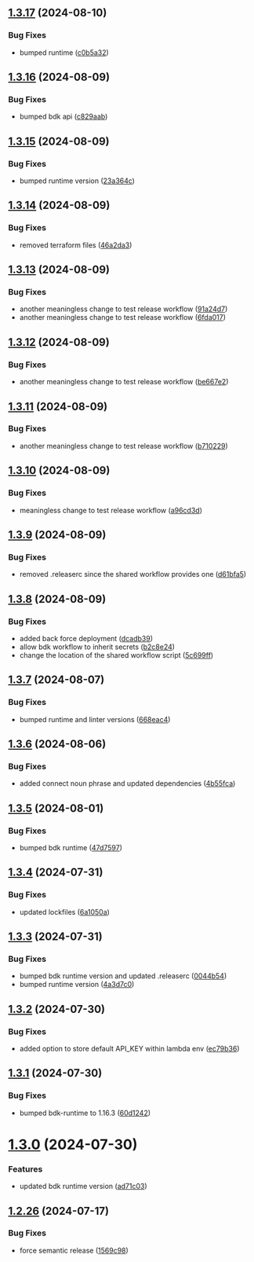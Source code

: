 ## [1.3.17](https://github.com/kognitos/book-openweather/compare/v1.3.16...v1.3.17) (2024-08-10)


### Bug Fixes

* bumped runtime ([c0b5a32](https://github.com/kognitos/book-openweather/commit/c0b5a321795c0b9710c058d6f05c518703de65a4))

## [1.3.16](https://github.com/kognitos/book-openweather/compare/v1.3.15...v1.3.16) (2024-08-09)


### Bug Fixes

* bumped bdk api ([c829aab](https://github.com/kognitos/book-openweather/commit/c829aab87ad4e3df59887532577e9eab4b628694))

## [1.3.15](https://github.com/kognitos/book-openweather/compare/v1.3.14...v1.3.15) (2024-08-09)


### Bug Fixes

* bumped runtime version ([23a364c](https://github.com/kognitos/book-openweather/commit/23a364c310d468d43a1c60a5bcf557cdbd5fbeff))

## [1.3.14](https://github.com/kognitos/book-openweather/compare/v1.3.13...v1.3.14) (2024-08-09)


### Bug Fixes

* removed terraform files ([46a2da3](https://github.com/kognitos/book-openweather/commit/46a2da324c667d870377f7539c39444e4190f808))

## [1.3.13](https://github.com/kognitos/book-openweather/compare/v1.3.12...v1.3.13) (2024-08-09)


### Bug Fixes

* another meaningless change to test release workflow ([91a24d7](https://github.com/kognitos/book-openweather/commit/91a24d7760a9cbe83e6224f5f863e6a243f0e5eb))
* another meaningless change to test release workflow ([6fda017](https://github.com/kognitos/book-openweather/commit/6fda01707b4ca26fdb3c7bc33fd01c26978b9710))

## [1.3.12](https://github.com/kognitos/book-openweather/compare/v1.3.11...v1.3.12) (2024-08-09)


### Bug Fixes

* another meaningless change to test release workflow ([be667e2](https://github.com/kognitos/book-openweather/commit/be667e2e783b9ac8d4364c3df644e43a620bb28a))

## [1.3.11](https://github.com/kognitos/book-openweather/compare/v1.3.10...v1.3.11) (2024-08-09)


### Bug Fixes

* another meaningless change to test release workflow ([b710229](https://github.com/kognitos/book-openweather/commit/b710229cc143540c9acbcaaa7e01af50d0bdfc67))

## [1.3.10](https://github.com/kognitos/book-openweather/compare/v1.3.9...v1.3.10) (2024-08-09)


### Bug Fixes

* meaningless change to test release workflow ([a96cd3d](https://github.com/kognitos/book-openweather/commit/a96cd3d4e042a202897c7a89847afcfee0c1418e))

## [1.3.9](https://github.com/kognitos/book-openweather/compare/v1.3.8...v1.3.9) (2024-08-09)


### Bug Fixes

* removed .releaserc since the shared workflow provides one ([d61bfa5](https://github.com/kognitos/book-openweather/commit/d61bfa5bf8a081987030b2d7e9d3702f637ab6ad))

## [1.3.8](https://github.com/kognitos/book-openweather/compare/v1.3.7...v1.3.8) (2024-08-09)


### Bug Fixes

* added back force deployment ([dcadb39](https://github.com/kognitos/book-openweather/commit/dcadb395e53d6b796f3775f01c6139fa566b0301))
* allow bdk workflow to inherit secrets ([b2c8e24](https://github.com/kognitos/book-openweather/commit/b2c8e24541c28c2171757ebbc95ace6c283a0940))
* change the location of the shared workflow script ([5c699ff](https://github.com/kognitos/book-openweather/commit/5c699fff8b4780a1720db0a1d7be12952be020d6))

## [1.3.7](https://github.com/kognitos/book-openweather/compare/v1.3.6...v1.3.7) (2024-08-07)


### Bug Fixes

* bumped runtime and linter versions ([668eac4](https://github.com/kognitos/book-openweather/commit/668eac4510b6de50eb121bc67ad8a04559e1a861))

## [1.3.6](https://github.com/kognitos/book-openweather/compare/v1.3.5...v1.3.6) (2024-08-06)


### Bug Fixes

* added connect noun phrase and updated dependencies ([4b55fca](https://github.com/kognitos/book-openweather/commit/4b55fca2f47d746e76edb523f5b7d275198a6efb))

## [1.3.5](https://github.com/kognitos/book-openweather/compare/v1.3.4...v1.3.5) (2024-08-01)


### Bug Fixes

* bumped bdk runtime ([47d7597](https://github.com/kognitos/book-openweather/commit/47d7597894e3faf9fe43091524e1c96b763d38bb))

## [1.3.4](https://github.com/kognitos/book-openweather/compare/v1.3.3...v1.3.4) (2024-07-31)


### Bug Fixes

* updated lockfiles ([6a1050a](https://github.com/kognitos/book-openweather/commit/6a1050a49155f86119e8f607ae81e8841cec7508))

## [1.3.3](https://github.com/kognitos/book-openweather/compare/v1.3.2...v1.3.3) (2024-07-31)


### Bug Fixes

* bumped bdk runtime version and updated .releaserc ([0044b54](https://github.com/kognitos/book-openweather/commit/0044b54fb4b65e06bc9c587d1c0957a4e072a274))
* bumped runtime version ([4a3d7c0](https://github.com/kognitos/book-openweather/commit/4a3d7c02aa71879305f95424dcdb42c45b21ad7f))

## [1.3.2](https://github.com/kognitos/book-openweather/compare/v1.3.1...v1.3.2) (2024-07-30)


### Bug Fixes

* added option to store default API_KEY within lambda env ([ec79b36](https://github.com/kognitos/book-openweather/commit/ec79b36936995f19640ce4129fcb3d9a0f857f95))

## [1.3.1](https://github.com/kognitos/book-openweather/compare/v1.3.0...v1.3.1) (2024-07-30)


### Bug Fixes

* bumped bdk-runtime to 1.16.3 ([60d1242](https://github.com/kognitos/book-openweather/commit/60d1242eb78ceb52c612ff0d037a0572eab08d29))

# [1.3.0](https://github.com/kognitos/book-openweather/compare/v1.2.26...v1.3.0) (2024-07-30)


### Features

* updated bdk runtime version ([ad71c03](https://github.com/kognitos/book-openweather/commit/ad71c0358c878b4b711748558e801819047a194a))

## [1.2.26](https://github.com/kognitos/book-openweather/compare/v1.2.25...v1.2.26) (2024-07-17)


### Bug Fixes

* force semantic release ([1569c98](https://github.com/kognitos/book-openweather/commit/1569c985be3a67120edb07de1aea5dad1bc61df6))
